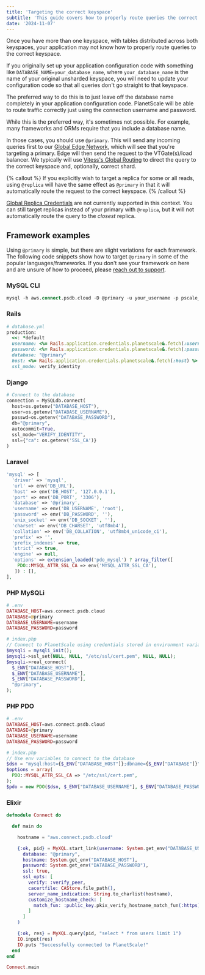 ```yaml
---
title: 'Targeting the correct keyspace'
subtitle: 'This guide covers how to properly route queries the correct keyspace once you have multiple keyspaces.'
date: '2024-11-07'
---
```


Once you have more than one keyspace, with tables distributed across both keyspaces, your application may not know how to properly route queries to the correct keyspace.

If you originally set up your application configuration code with something like `DATABASE_NAME=your_database_name`, where `your_database_name` is the name of your original unsharded keyspace, you will need to update your configuration code so that all queries don't go straight to that keyspace.

The preferred way to do this is to just leave off the database name completely in your application configuration code. PlanetScale will be able to route traffic correctly just using the connection username and password.

While this is the preferred way, it's sometimes not possible. For example, many frameworks and ORMs require that you include a database name.

In those cases, you should use `@primary`. This will send any incoming queries first to our [Global Edge Network](/blog/introducing-global-replica-credentials#building-planetscale-global-network), which will see that you're targeting a primary. Edge will then send the request to the VTGate(s)/load balancer. We typically will use [Vitess's Global Routing](https://vitess.io/docs/reference/features/global-routing/) to direct the query to the correct keyspace and, optionally, correct shard.

{% callout %}
If you explicitly wish to target a replica for some or all reads, using `@replica` will have the same effect as `@primary` in that it will automatically route the request to the correct keyspace.
{% /callout %}

[Global Replica Credentials](/docs/concepts/replicas#1-create-a-global-replica-credential-recommended-) are not currently supported in this context. You can still target replicas instead of your primary with `@replica`, but it will not automatically route the query to the _closest_ replica.

## Framework examples

Using `@primary` is simple, but there are slight variations for each framework. The following code snippets show how to target `@primary` in some of the popular languages/frameworks. If you don't see your framework on here and are unsure of how to proceed, please [reach out to support](https://support.planetscale.com).

### MySQL CLI

```sql
mysql -h aws.connect.psdb.cloud -D @primary -u your_username -p pscale_pw_xxxxxxxxxxxxxxx --ssl-mode=VERIFY_IDENTITY --ssl-ca=/etc/ssl/cert.pem
```

### Rails

```ruby
# database.yml
production:
  <<: *default
  username: <%= Rails.application.credentials.planetscale&.fetch(:username) %>
  password: <%= Rails.application.credentials.planetscale&.fetch(:password) %>
  database: "@primary"
  host: <%= Rails.application.credentials.planetscale&.fetch(:host) %>
  ssl_mode: verify_identity
```

### Django

```python
# Connect to the database
connection = MySQLdb.connect(
  host=os.getenv("DATABASE_HOST"),
  user=os.getenv("DATABASE_USERNAME"),
  passwd=os.getenv("DATABASE_PASSWORD"),
  db="@primary",
  autocommit=True,
  ssl_mode="VERIFY_IDENTITY",
  ssl={"ca": os.getenv('SSL_CA')}
)
```

### Laravel

```php
'mysql' => [
  'driver' => 'mysql',
  'url' => env('DB_URL'),
  'host' => env('DB_HOST', '127.0.0.1'),
  'port' => env('DB_PORT', '3306'),
  'database' => '@primary',
  'username' => env('DB_USERNAME', 'root'),
  'password' => env('DB_PASSWORD', ''),
  'unix_socket' => env('DB_SOCKET', ''),
  'charset' => env('DB_CHARSET', 'utf8mb4'),
  'collation' => env('DB_COLLATION', 'utf8mb4_unicode_ci'),
  'prefix' => '',
  'prefix_indexes' => true,
  'strict' => true,
  'engine' => null,
  'options' => extension_loaded('pdo_mysql') ? array_filter([
    PDO::MYSQL_ATTR_SSL_CA => env('MYSQL_ATTR_SSL_CA'),
   ]) : [],
],
```

### PHP MySQLi

```php
# .env
DATABASE_HOST=aws.connect.psdb.cloud
DATABASE=@primary
DATABASE_USERNAME=username
DATABASE_PASSWORD=password

# index.php
// Connect to PlanetScale using credentials stored in environment variables
$mysqli = mysqli_init();
$mysqli->ssl_set(NULL, NULL, "/etc/ssl/cert.pem", NULL, NULL);
$mysqli->real_connect(
  $_ENV["DATABASE_HOST"],
  $_ENV["DATABASE_USERNAME"],
  $_ENV["DATABASE_PASSWORD"],
  "@primary",
);
```

### PHP PDO

```php
# .env
DATABASE_HOST=aws.connect.psdb.cloud
DATABASE=@primary
DATABASE_USERNAME=username
DATABASE_PASSWORD=password

# index.php
// Use env variables to connect to the database
$dsn = "mysql:host={$_ENV["DATABASE_HOST"]};dbname={$_ENV["DATABASE"]}";
$options = array(
  PDO::MYSQL_ATTR_SSL_CA => "/etc/ssl/cert.pem",
);
$pdo = new PDO($dsn, $_ENV["DATABASE_USERNAME"], $_ENV["DATABASE_PASSWORD"], $options);
```

### Elixir

```elixir
defmodule Connect do

  def main do

    hostname = "aws.connect.psdb.cloud"

    {:ok, pid} = MyXQL.start_link(username: System.get_env("DATABASE_USERNAME"),
      database: "@primary",
      hostname: System.get_env("DATABASE_HOST"),
      password: System.get_env("DATABASE_PASSWORD"),
      ssl: true,
      ssl_opts: [
        verify: :verify_peer,
        cacertfile: CAStore.file_path(),
        server_name_indication: String.to_charlist(hostname),
        customize_hostname_check: [
          match_fun: :public_key.pkix_verify_hostname_match_fun(:https)
        ]
      ]
    )

    {:ok, res} = MyXQL.query(pid, "select * from users limit 1")
    IO.input(res)
    IO.puts "Successfully connected to PlanetScale!"
  end
end

Connect.main
```
